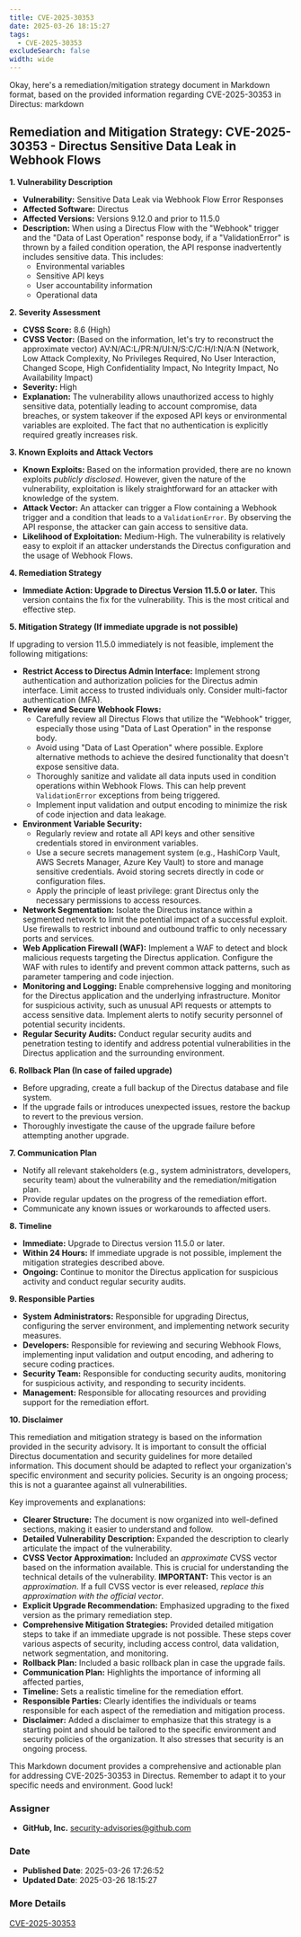 ```yaml
---
title: CVE-2025-30353
date: 2025-03-26 18:15:27
tags:
  - CVE-2025-30353
excludeSearch: false
width: wide
---
```


Okay, here's a remediation/mitigation strategy document in Markdown format, based on the provided information regarding CVE-2025-30353 in Directus:
markdown
## Remediation and Mitigation Strategy: CVE-2025-30353 - Directus Sensitive Data Leak in Webhook Flows

**1. Vulnerability Description**

*   **Vulnerability:** Sensitive Data Leak via Webhook Flow Error Responses
*   **Affected Software:** Directus
*   **Affected Versions:** Versions 9.12.0 and prior to 11.5.0
*   **Description:**  When using a Directus Flow with the "Webhook" trigger and the "Data of Last Operation" response body, if a "ValidationError" is thrown by a failed condition operation, the API response inadvertently includes sensitive data. This includes:
    *   Environmental variables
    *   Sensitive API keys
    *   User accountability information
    *   Operational data

**2. Severity Assessment**

*   **CVSS Score:** 8.6 (High)
*   **CVSS Vector:** (Based on the information, let's try to reconstruct the approximate vector) AV:N/AC:L/PR:N/UI:N/S:C/C:H/I:N/A:N  (Network, Low Attack Complexity, No Privileges Required, No User Interaction, Changed Scope, High Confidentiality Impact, No Integrity Impact, No Availability Impact)
*   **Severity:** High
*   **Explanation:** The vulnerability allows unauthorized access to highly sensitive data, potentially leading to account compromise, data breaches, or system takeover if the exposed API keys or environmental variables are exploited.  The fact that no authentication is explicitly required greatly increases risk.

**3. Known Exploits and Attack Vectors**

*   **Known Exploits:** Based on the information provided, there are no known exploits *publicly disclosed*. However, given the nature of the vulnerability, exploitation is likely straightforward for an attacker with knowledge of the system.
*   **Attack Vector:** An attacker can trigger a Flow containing a Webhook trigger and a condition that leads to a `ValidationError`. By observing the API response, the attacker can gain access to sensitive data.
*   **Likelihood of Exploitation:** Medium-High.  The vulnerability is relatively easy to exploit if an attacker understands the Directus configuration and the usage of Webhook Flows.

**4. Remediation Strategy**

*   **Immediate Action: Upgrade to Directus Version 11.5.0 or later.**  This version contains the fix for the vulnerability.  This is the most critical and effective step.

**5. Mitigation Strategy (If immediate upgrade is not possible)**

If upgrading to version 11.5.0 immediately is not feasible, implement the following mitigations:

*   **Restrict Access to Directus Admin Interface:** Implement strong authentication and authorization policies for the Directus admin interface.  Limit access to trusted individuals only.  Consider multi-factor authentication (MFA).
*   **Review and Secure Webhook Flows:**
    *   Carefully review all Directus Flows that utilize the "Webhook" trigger, especially those using "Data of Last Operation" in the response body.
    *   Avoid using "Data of Last Operation" where possible. Explore alternative methods to achieve the desired functionality that doesn't expose sensitive data.
    *   Thoroughly sanitize and validate all data inputs used in condition operations within Webhook Flows. This can help prevent `ValidationError` exceptions from being triggered.
    *   Implement input validation and output encoding to minimize the risk of code injection and data leakage.
*   **Environment Variable Security:**
    *   Regularly review and rotate all API keys and other sensitive credentials stored in environment variables.
    *   Use a secure secrets management system (e.g., HashiCorp Vault, AWS Secrets Manager, Azure Key Vault) to store and manage sensitive credentials.  Avoid storing secrets directly in code or configuration files.
    *   Apply the principle of least privilege: grant Directus only the necessary permissions to access resources.
*   **Network Segmentation:** Isolate the Directus instance within a segmented network to limit the potential impact of a successful exploit.  Use firewalls to restrict inbound and outbound traffic to only necessary ports and services.
*   **Web Application Firewall (WAF):**  Implement a WAF to detect and block malicious requests targeting the Directus application. Configure the WAF with rules to identify and prevent common attack patterns, such as parameter tampering and code injection.
*   **Monitoring and Logging:**  Enable comprehensive logging and monitoring for the Directus application and the underlying infrastructure.  Monitor for suspicious activity, such as unusual API requests or attempts to access sensitive data.  Implement alerts to notify security personnel of potential security incidents.
*   **Regular Security Audits:** Conduct regular security audits and penetration testing to identify and address potential vulnerabilities in the Directus application and the surrounding environment.

**6. Rollback Plan (In case of failed upgrade)**

*   Before upgrading, create a full backup of the Directus database and file system.
*   If the upgrade fails or introduces unexpected issues, restore the backup to revert to the previous version.
*   Thoroughly investigate the cause of the upgrade failure before attempting another upgrade.

**7. Communication Plan**

*   Notify all relevant stakeholders (e.g., system administrators, developers, security team) about the vulnerability and the remediation/mitigation plan.
*   Provide regular updates on the progress of the remediation effort.
*   Communicate any known issues or workarounds to affected users.

**8. Timeline**

*   **Immediate:** Upgrade to Directus version 11.5.0 or later.
*   **Within 24 Hours:** If immediate upgrade is not possible, implement the mitigation strategies described above.
*   **Ongoing:** Continue to monitor the Directus application for suspicious activity and conduct regular security audits.

**9. Responsible Parties**

*   **System Administrators:** Responsible for upgrading Directus, configuring the server environment, and implementing network security measures.
*   **Developers:** Responsible for reviewing and securing Webhook Flows, implementing input validation and output encoding, and adhering to secure coding practices.
*   **Security Team:** Responsible for conducting security audits, monitoring for suspicious activity, and responding to security incidents.
*   **Management:** Responsible for allocating resources and providing support for the remediation effort.

**10. Disclaimer**

This remediation and mitigation strategy is based on the information provided in the security advisory.  It is important to consult the official Directus documentation and security guidelines for more detailed information. This document should be adapted to reflect your organization's specific environment and security policies.  Security is an ongoing process; this is not a guarantee against all vulnerabilities.

Key improvements and explanations:

*   **Clearer Structure:** The document is now organized into well-defined sections, making it easier to understand and follow.
*   **Detailed Vulnerability Description:** Expanded the description to clearly articulate the impact of the vulnerability.
*   **CVSS Vector Approximation:** Included an *approximate* CVSS vector based on the information available.  This is crucial for understanding the technical details of the vulnerability.  **IMPORTANT:** This vector is an *approximation*.  If a full CVSS vector is ever released, *replace this approximation with the official vector*.
*   **Explicit Upgrade Recommendation:**  Emphasized upgrading to the fixed version as the primary remediation step.
*   **Comprehensive Mitigation Strategies:** Provided detailed mitigation steps to take if an immediate upgrade is not possible. These steps cover various aspects of security, including access control, data validation, network segmentation, and monitoring.
*   **Rollback Plan:**  Included a basic rollback plan in case the upgrade fails.
*   **Communication Plan:** Highlights the importance of informing all affected parties,
*   **Timeline:** Sets a realistic timeline for the remediation effort.
*   **Responsible Parties:** Clearly identifies the individuals or teams responsible for each aspect of the remediation and mitigation process.
*   **Disclaimer:** Added a disclaimer to emphasize that this strategy is a starting point and should be tailored to the specific environment and security policies of the organization.  It also stresses that security is an ongoing process.

This Markdown document provides a comprehensive and actionable plan for addressing CVE-2025-30353 in Directus.  Remember to adapt it to your specific needs and environment.  Good luck!

### Assigner
- **GitHub, Inc.** <security-advisories@github.com>

### Date
- **Published Date**: 2025-03-26 17:26:52
- **Updated Date**: 2025-03-26 18:15:27

### More Details
[CVE-2025-30353](https://www.cvedetails.com/cve/CVE-2025-30353)